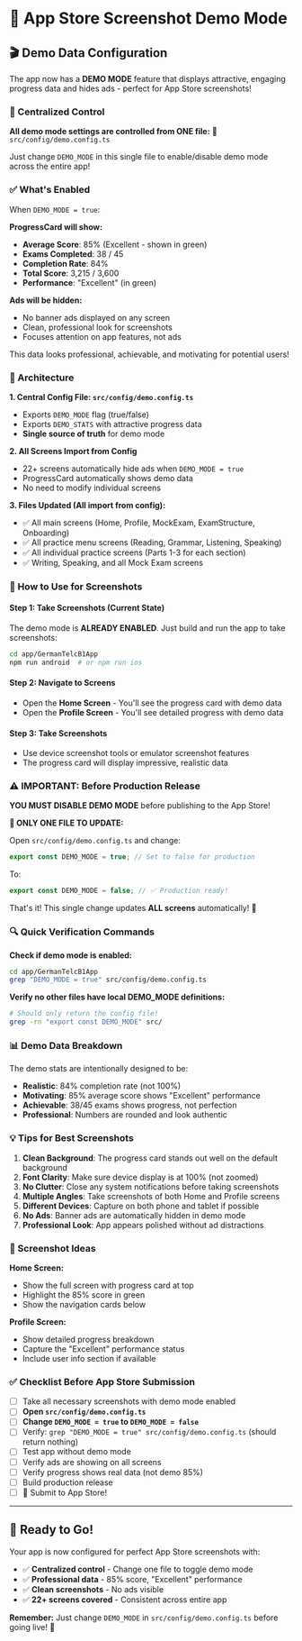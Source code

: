 # 📸 App Store Screenshot Demo Mode

## 🎬 Demo Data Configuration

The app now has a **DEMO MODE** feature that displays attractive, engaging progress data and hides ads - perfect for App Store screenshots!

### 🎯 Centralized Control

**All demo mode settings are controlled from ONE file:**
📄 `src/config/demo.config.ts`

Just change `DEMO_MODE` in this single file to enable/disable demo mode across the entire app!

### ✅ What's Enabled

When `DEMO_MODE = true`:

**ProgressCard will show:**

- **Average Score**: 85% (Excellent - shown in green)
- **Exams Completed**: 38 / 45
- **Completion Rate**: 84%
- **Total Score**: 3,215 / 3,600
- **Performance**: "Excellent" (in green)

**Ads will be hidden:**
- No banner ads displayed on any screen
- Clean, professional look for screenshots
- Focuses attention on app features, not ads

This data looks professional, achievable, and motivating for potential users!

### 📍 Architecture

**1. Central Config File: `src/config/demo.config.ts`**
   - Exports `DEMO_MODE` flag (true/false)
   - Exports `DEMO_STATS` with attractive progress data
   - **Single source of truth** for demo mode

**2. All Screens Import from Config**
   - 22+ screens automatically hide ads when `DEMO_MODE = true`
   - ProgressCard automatically shows demo data
   - No need to modify individual screens

**3. Files Updated (All import from config):**
   - ✅ All main screens (Home, Profile, MockExam, ExamStructure, Onboarding)
   - ✅ All practice menu screens (Reading, Grammar, Listening, Speaking)
   - ✅ All individual practice screens (Parts 1-3 for each section)
   - ✅ Writing, Speaking, and all Mock Exam screens

### 🎯 How to Use for Screenshots

#### Step 1: Take Screenshots (Current State)
The demo mode is **ALREADY ENABLED**. Just build and run the app to take screenshots:

```bash
cd app/GermanTelcB1App
npm run android  # or npm run ios
```

#### Step 2: Navigate to Screens
- Open the **Home Screen** - You'll see the progress card with demo data
- Open the **Profile Screen** - You'll see detailed progress with demo data

#### Step 3: Take Screenshots
- Use device screenshot tools or emulator screenshot features
- The progress card will display impressive, realistic data

### ⚠️ IMPORTANT: Before Production Release

**YOU MUST DISABLE DEMO MODE** before publishing to the App Store!

**🎯 ONLY ONE FILE TO UPDATE:**

Open `src/config/demo.config.ts` and change:

```typescript
export const DEMO_MODE = true; // Set to false for production
```

To:

```typescript
export const DEMO_MODE = false; // ✅ Production ready!
```

That's it! This single change updates **ALL screens** automatically! 🎉

### 🔍 Quick Verification Commands

**Check if demo mode is enabled:**
```bash
cd app/GermanTelcB1App
grep "DEMO_MODE = true" src/config/demo.config.ts
```

**Verify no other files have local DEMO_MODE definitions:**
```bash
# Should only return the config file!
grep -rn "export const DEMO_MODE" src/
```

### 📊 Demo Data Breakdown

The demo stats are intentionally designed to be:
- **Realistic**: 84% completion rate (not 100%)
- **Motivating**: 85% average score shows "Excellent" performance
- **Achievable**: 38/45 exams shows progress, not perfection
- **Professional**: Numbers are rounded and look authentic

### 💡 Tips for Best Screenshots

1. **Clean Background**: The progress card stands out well on the default background
2. **Font Clarity**: Make sure device display is at 100% (not zoomed)
3. **No Clutter**: Close any system notifications before taking screenshots
4. **Multiple Angles**: Take screenshots of both Home and Profile screens
5. **Different Devices**: Capture on both phone and tablet if possible
6. **No Ads**: Banner ads are automatically hidden in demo mode
7. **Professional Look**: App appears polished without ad distractions

### 🎨 Screenshot Ideas

**Home Screen:**
- Show the full screen with progress card at top
- Highlight the 85% score in green
- Show the navigation cards below

**Profile Screen:**
- Show detailed progress breakdown
- Capture the "Excellent" performance status
- Include user info section if available

### ✅ Checklist Before App Store Submission

- [ ] Take all necessary screenshots with demo mode enabled
- [ ] **Open `src/config/demo.config.ts`**
- [ ] **Change `DEMO_MODE = true` to `DEMO_MODE = false`**
- [ ] Verify: `grep "DEMO_MODE = true" src/config/demo.config.ts` (should return nothing)
- [ ] Test app without demo mode
- [ ] Verify ads are showing on all screens
- [ ] Verify progress shows real data (not demo 85%)
- [ ] Build production release
- [ ] 🎉 Submit to App Store!

---

## 🚀 Ready to Go!

Your app is now configured for perfect App Store screenshots with:
- ✅ **Centralized control** - Change one file to toggle demo mode
- ✅ **Professional data** - 85% score, "Excellent" performance
- ✅ **Clean screenshots** - No ads visible
- ✅ **22+ screens covered** - Consistent across entire app

**Remember:** Just change `DEMO_MODE` in `src/config/demo.config.ts` before going live! 🎉

